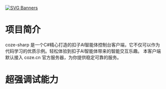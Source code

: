 [![SVG Banners](https://svg-banners.vercel.app/api?type=origin&text1=你好😃，扣子📟&text2=CSharp编写的扣子AI智能体客户端&width=830&height=210)](https://github.com/zhulige/coze-sharp)
# 项目简介
coze-sharp 是一个C#精心打造的扣子AI智能体控制台客户端，它不仅可以作为代码学习的优质示例。轻松体验到扣子AI智能体带来的智能交互乐趣。 本客户端默认接入 coze.cn 官方服务器，为你提供稳定可靠的服务。

# 超强调试能力
